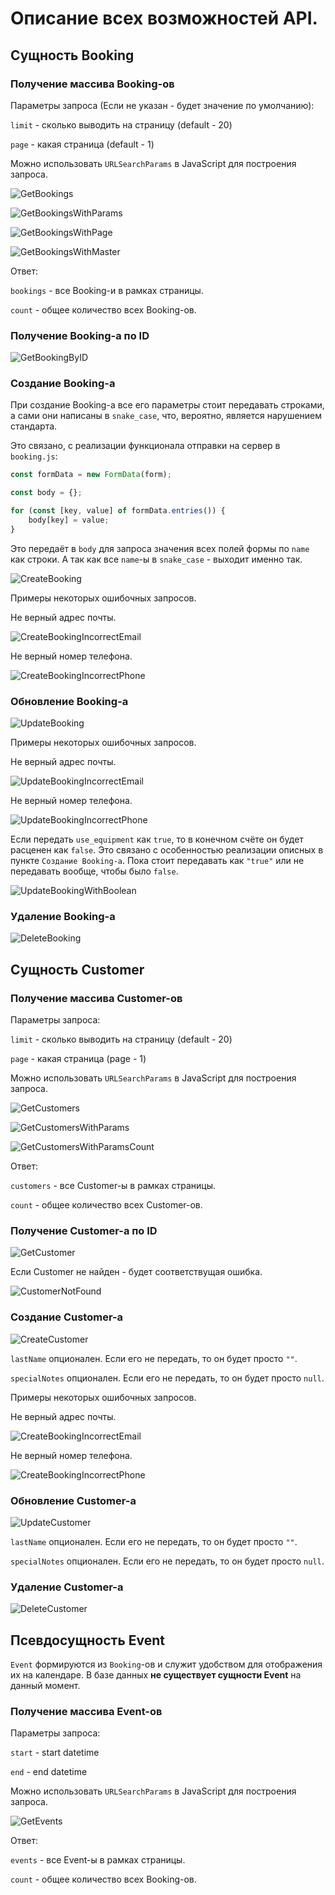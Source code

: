 # Описание всех возможностей API.

## Сущность Booking

### Получение массива Booking-ов

Параметры запроса (Если не указан - будет значение по умолчанию):

`limit` - сколько выводить на страницу (default - 20)

`page` - какая страница (default - 1)

Можно использовать `URLSearchParams` в JavaScript для построения запроса.

![GetBookings](./images/Get%20bookings.png)

![GetBookingsWithParams](./images/Get%20bookings%20with%20params.png)

![GetBookingsWithPage](./images/Get%20booking%20with%20page.png)

![GetBookingsWithMaster](./images/Get%20booking%20with%20master.png)

Ответ:

`bookings` - все Booking-и в рамках страницы.

`count` - общее количество всех Booking-ов.

### Получение Booking-а по ID

![GetBookingByID](./images/Get%20booking%20by%20id.png)

### Создание Booking-а

При создание Booking-а все его параметры стоит передавать строками, а сами они написаны в `snake_case`, что, вероятно, является нарушением стандарта.

Это связано, с реализации функционала отправки на сервер в `booking.js`:

```javascript
const formData = new FormData(form);

const body = {};

for (const [key, value] of formData.entries()) {
    body[key] = value;
}
```

Это передаёт в `body` для запроса значения всех полей формы по `name` как строки.
А так как все `name`-ы в `snake_case` - выходит именно так.

![CreateBooking](./images/POST%20booking.png)

Примеры некоторых ошибочных запросов.

Не верный адрес почты.

![CreateBookingIncorrectEmail](./images/POST%20customer%20incorrect%20email.png)

Не верный номер телефона.

![CreateBookingIncorrectPhone](./images/POST%20customer%20incorrect%20phone.png)

### Обновление Booking-а

![UpdateBooking](./images/Update%20booking.png)

Примеры некоторых ошибочных запросов.

Не верный адрес почты.

![UpdateBookingIncorrectEmail](./images/Update%20Booking%20Incorrect%20email.png)

Не верный номер телефона.

![UpdateBookingIncorrectPhone](./images/Update%20Booking%20Incorrect%20phone.png)

Если передать `use_equipment` как `true`, то в конечном счёте он будет расценен как `false`. Это связано с особенностью реализации описных в пункте `Создание Booking-а`. Пока стоит передавать как `"true"` или не передавать вообще, чтобы было `false`.

![UpdateBookingWithBoolean](./images/Update%20booking%20with%20boolean.png)

### Удаление Booking-а

![DeleteBooking](./images/Delete%20booking.png)

## Сущность Customer

### Получение массива Customer-ов

Параметры запроса:

`limit` - сколько выводить на страницу (default - 20)

`page` - какая страница (page - 1)

Можно использовать `URLSearchParams` в JavaScript для построения запроса.

![GetCustomers](./images/Get%20customers.png)

![GetCustomersWithParams](./images/Get%20customers%20with%20params.png)

![GetCustomersWithParamsCount](./images/Get%20customers%20with%20params%20count.png)

Ответ:

`customers` - все Customer-ы в рамках страницы.

`count` - общее количество всех Customer-ов.

### Получение Customer-а по ID

![GetCustomer](./images/Get%20customer%20by%20id.png)

Если Customer не найден - будет соответствущая ошибка.

![CustomerNotFound](./images/Get%20customer%20not%20found.png)

### Создание Customer-а

![CreateCustomer](./images/POST%20customer.png)

`lastName` опционален. Если его не передать, то он будет просто `""`.

`specialNotes` опционален. Если его не передать, то он будет просто `null`.

Примеры некоторых ошибочных запросов.

Не верный адрес почты.

![CreateBookingIncorrectEmail](./images/POST%20customer%20incorrect%20email.png)

Не верный номер телефона.

![CreateBookingIncorrectPhone](./images/POST%20customer%20incorrect%20phone.png)

### Обновление Customer-а

![UpdateCustomer](./images/Update%20customer.png)

`lastName` опционален. Если его не передать, то он будет просто `""`.

`specialNotes` опционален. Если его не передать, то он будет просто `null`.

### Удаление Customer-а

![DeleteCustomer](./images/Delete%20customer.png)

## Псевдосущность Event

`Event` формируются из `Booking`-ов и служит удобством для отображения их на календаре. В базе данных **не существует сущности Event** на данный момент.

### Получение массива Event-ов

Параметры запроса:

`start` - start datetime

`end` - end datetime

Можно использовать `URLSearchParams` в JavaScript для построения запроса.

![GetEvents](./images/Get%20Events.png)

Ответ:

`events` - все Event-ы в рамках страницы.

`count` - общее количество всех Booking-ов.
